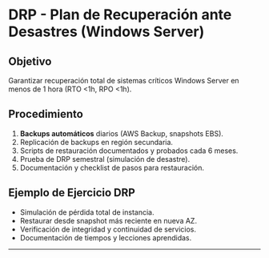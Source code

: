 # DRP - Plan de Recuperación ante Desastres (Windows Server)

## Objetivo
Garantizar recuperación total de sistemas críticos Windows Server en menos de 1 hora (RTO <1h, RPO <1h).

## Procedimiento

1. **Backups automáticos** diarios (AWS Backup, snapshots EBS).
2. Replicación de backups en región secundaria.
3. Scripts de restauración documentados y probados cada 6 meses.
4. Prueba de DRP semestral (simulación de desastre).
5. Documentación y checklist de pasos para restauración.

## Ejemplo de Ejercicio DRP

- Simulación de pérdida total de instancia.
- Restaurar desde snapshot más reciente en nueva AZ.
- Verificación de integridad y continuidad de servicios.
- Documentación de tiempos y lecciones aprendidas.

---